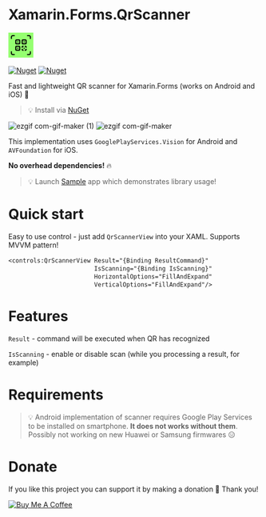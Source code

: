 # Xamarin.Forms.QrScanner

<img width="50" height="50" src="https://github.com/VictorKochetkov/Xamarin.Forms.QrScanner/blob/main/Xamarin.Forms.QrScanner/nuget/nuget-icon.png">

<a href="https://www.nuget.org/packages/Xamarin.Forms.QrScanner"><img alt="Nuget" src="https://img.shields.io/nuget/v/Xamarin.Forms.QrScanner"></a> <a href="https://www.nuget.org/packages/Xamarin.Forms.QrScanner"><img alt="Nuget" src="https://img.shields.io/nuget/dt/Xamarin.Forms.QrScanner"></a>

Fast and lightweight QR scanner for Xamarin.Forms (works on Android and iOS) 🚀

> 💡 Install via [NuGet](https://www.nuget.org/packages/Xamarin.Forms.QrScanner)  

![ezgif com-gif-maker (1)](https://user-images.githubusercontent.com/11313401/131913282-52b40221-8ae2-45e5-a7a9-5951c32b949f.gif)
![ezgif com-gif-maker](https://user-images.githubusercontent.com/11313401/131913338-8de7ed6a-a8fd-4dac-ae95-dae0edaf95eb.gif)

This implementation uses `GooglePlayServices.Vision` for Android and `AVFoundation` for iOS. 

**No overhead dependencies!** 🔥

> 💡 Launch [Sample](https://github.com/VictorKochetkov/Xamarin.Forms.QrScanner/tree/main/Sample) app which demonstrates library usage!

# Quick start

Easy to use control - just add `QrScannerView` into your XAML. Supports MVVM pattern!

```xaml
<controls:QrScannerView Result="{Binding ResultCommand}"
                        IsScanning="{Binding IsScanning}"
                        HorizontalOptions="FillAndExpand"
                        VerticalOptions="FillAndExpand"/>
```

# Features

`Result` - command will be executed when QR has recognized

`IsScanning` - enable or disable scan (while you processing a result, for example)

# Requirements

> 💡 Android implementation of scanner requires Google Play Services to be installed on smartphone. **It does not works without them**. Possibly not working on new Huawei or Samsung firmwares 😑

# Donate

If you like this project you can support it by making a donation 🤗 Thank you!

<a href="https://www.buymeacoffee.com/bananadev" target="_blank"><img src="https://www.buymeacoffee.com/assets/img/custom_images/orange_img.png" alt="Buy Me A Coffee"></a>

